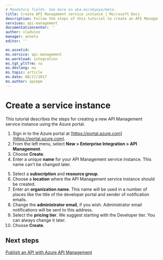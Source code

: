 ```yaml
---
# Mandatory fields. See more on aka.ms/skyeye/meta.
title: Create API Management service instance | Microsoft Docs
description: Follow the steps of this tutorial to create an API Management instance.
services: api-management
documentationcenter: ''
author: vladvino
manager: anneta
editor: ''

ms.assetid:
ms.service: api-management
ms.workload: integration
ms.tgt_pltfrm: na
ms.devlang: na
ms.topic: article
ms.date: 08/17/2017
ms.author: apimpm
---
```


# Create a service instance
This tutorial describes the steps for creating a new API Management service instance using the Azure portal.

1. Sign in to the Azure portal at [https://portal.azure.com](https://portal.azure.com).
2. From the left menu, select **New > Enterprise Integration > API Management**.
3. Choose **Create**.
4. Enter a unique **name** for your API Management service instance. This name can't be changed later.
<!-- add a tip about custom domain name-->
5. Select a **subscription** and **resource group**.
6. Choose a **location** where the API Management service instance should be created.
7. Enter an **organization name**. This name will be used in a number of places like the title of the developer portal and sender of notification emails.
8. Change the **administrator email**, if you wish. Administrator email notifications will be sent to this address.
9. Select the **pricing tier**. We suggest starting with the Developer tier. You can always change it later.
10. Choose **Create**.
<!-- add a tip about creation time-->

## Next steps
[Publish an API with Azure API Management](#api-management-getstarted-publish-api.md)